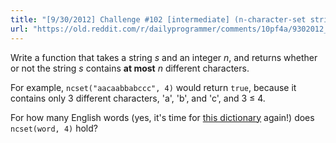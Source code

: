 ```yaml
---
title: "[9/30/2012] Challenge #102 [intermediate] (n-character-set strings)"
url: "https://old.reddit.com/r/dailyprogrammer/comments/10pf4a/9302012_challenge_102_intermediate_ncharacterset/"
---
```


Write a function that takes a string *s* and an integer *n*, and returns whether or not the string *s* contains **at most** *n* different characters.

For example, `ncset("aacaabbabccc", 4)` would return `true`, because it contains only 3 different characters, 'a', 'b', and 'c', and 3 ≤ 4.

For how many English words (yes, it's time for [this dictionary](http://code.google.com/p/dotnetperls-controls/downloads/detail?name=enable1.txt) again!) does `ncset(word, 4)` hold?